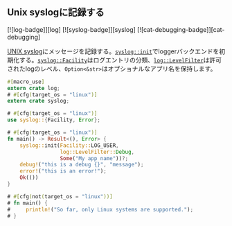 ## Unix syslogに記録する

[![log-badge]][log] [![syslog-badge]][syslog] [![cat-debugging-badge]][cat-debugging]

[UNIX syslog]にメッセージを記録する。[`syslog::init`]でloggerバックエンドを初期化する。[`syslog::Facility`]はログエントリの分類、[`log::LevelFilter`]は許可されたlogのレベル、`Option<&str>`はオプショナルなアプリ名を保持します。

```rust
#[macro_use]
extern crate log;
# #[cfg(target_os = "linux")]
extern crate syslog;

# #[cfg(target_os = "linux")]
use syslog::{Facility, Error};

# #[cfg(target_os = "linux")]
fn main() -> Result<(), Error> {
    syslog::init(Facility::LOG_USER,
                 log::LevelFilter::Debug,
                 Some("My app name"))?;
    debug!("this is a debug {}", "message");
    error!("this is an error!");
    Ok(())
}

# #[cfg(not(target_os = "linux"))]
# fn main() {
#     println!("So far, only Linux systems are supported.");
# }
```

[`log::LevelFilter`]: https://docs.rs/log/*/log/enum.LevelFilter.html
[`syslog::Facility`]: https://docs.rs/syslog/*/syslog/enum.Facility.html
[`syslog::init`]: https://docs.rs/syslog/*/syslog/fn.init.html

[UNIX syslog]: https://www.gnu.org/software/libc/manual/html_node/Overview-of-Syslog.html
